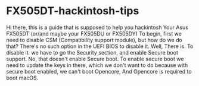 # FX505DT-hackintosh-tips

Hi there, this is a guide that is supposed to help you hackintosh Your Asus FX505DT (or/and maybe your FX505DU or FX505DY)
To begin, first we need to disable CSM (Compatibility support module), but how do we do that? There's no such option in the UEFI BIOS to disable it. Well, There is.
To disable it. we have to go the Security section, and enable Secure boot support. No, that doesn't enable Secure boot. To enable secure boot we need to update the keys in there, which we don't want to do because with secure boot enabled, we can't boot Opencore, And Opencore is required to boot macOS.
